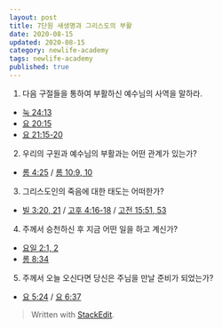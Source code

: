 ```yaml
---
layout: post  
title: 7단원 새생명과 그리스도의 부활 
date: 2020-08-15  
updated: 2020-08-15  
category: newlife-academy  
tags: newlife-academy  
published: true
---
```

1. 다음 구절들을 통하여 부활하신 예수님의 사역을 말하라.
- [눅 24:13](http://kcm.co.kr/bible/kor/Luk24.html)
- [요 20:15](http://kcm.co.kr/bible/kor/Joh20.html)
- [요 21:15-20](http://kcm.co.kr/bible/kor/Joh21.html)
2. 우리의 구원과 예수님의 부활과는 어떤 관계가 있는가?
- [롬 4:25](http://kcm.co.kr/bible/kor/Rom4.html) / [롬 10:9, 10](http://kcm.co.kr/bible/kor/Rom10.html)
3. 그리스도인의 죽음에 대한 태도는 어떠한가?
- [빌 3:20, 21](http://kcm.co.kr/bible/kor/Phi3.html) / [고후 4:16-18](http://kcm.co.kr/bible/kor/2co4.html) / [고전 15:51, 53](http://kcm.co.kr/bible/kor/1co15.html)
4. 주께서 승천하신 후 지금 어떤 일을 하고 계신가?
- [요일 2:1, 2](http://kcm.co.kr/bible/kor/1jo2.html)
- [롬 8:34](http://kcm.co.kr/bible/kor/Rom8.html)
5. 주께서 오늘 오신다면 당신은 주님을 만날 준비가 되었는가?
- [요 5:24](http://kcm.co.kr/bible/kor/Joh5.html) / [요 6:37](http://kcm.co.kr/bible/kor/Joh6.html)

> Written with [StackEdit](https://stackedit.io/).
<!--stackedit_data:
eyJoaXN0b3J5IjpbLTE0NjYyNTI5NjBdfQ==
-->